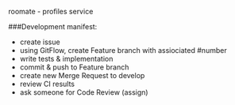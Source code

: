 roomate - profiles service

###Development manifest:
- create issue
- using GitFlow, create Feature branch with assiociated #number
- write tests & implementation
- commit & push to Feature branch
- create new Merge Request to develop
- review CI results
- ask someone for Code Review (assign)
